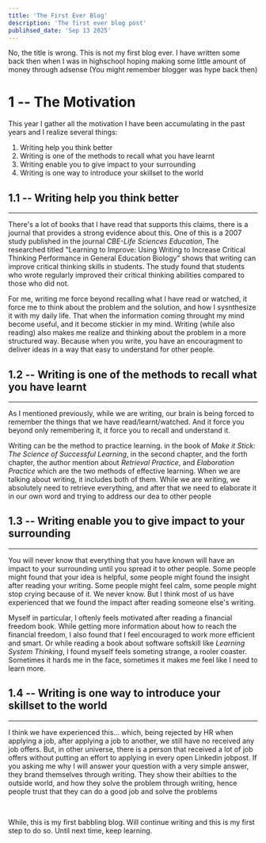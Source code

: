 ```yaml
---
title: 'The First Ever Blog'
description: 'The first ever blog post'
publihsed_date: 'Sep 13 2025'
---
```


No, the title is wrong. This is not my first blog ever. I have written some back then when I was in highschool hoping making some little amount of money through adsense (You might remember blogger was hype back then)

# 1 -- The Motivation

This year I gather all the motivation I have been accumulating in the past years and I realize several things:

1. Writing help you think better
2. Writing is one of the methods to recall what you have learnt
3. Writing enable you to give impact to your surrounding
4. Writing is one way to introduce your skillset to the world

## 1.1 -- Writing help you think better

<hr />

There's a lot of books that I have read that supports this claims, there is a journal that provides a strong evidence about this. One of this is a 2007 study published in the journal _CBE-Life Sciences Education_, The researched titled "Learning to Improve: Using Writing to Increase Critical Thinking Performance in General Education Biology" shows that writing can improve critical thinking skills in students. The study found that students who wrote regularly improved their critical thinking abilities compared to those who did not.

For me, writing me force beyond recalling what I have read or watched, it force me to think about the problem and the solution, and how I sysnthesize it with my daily life. That when the information coming throught my mind become useful, and it become stickier in my mind. Writing (while also reading) also makes me realize and thinking about the problem in a more structured way. Because when you write, you have an encouragment to deliver ideas in a way that easy to understand for other people.

## 1.2 -- Writing is one of the methods to recall what you have learnt

<hr />

As I mentioned previously, while we are writing, our brain is being forced to remember the things that we have read/learnt/watched. And it force you beyond only remembering it, it force you to recall and understand it.

Writing can be the method to practice learning. in the book of _Make it Stick: The Science of Successful Learning_, in the second chapter, and the forth chapter, the author mention about _Retrieval Practice_, and _Elaboration Practice_ which are the two methods of effective learning. When we are talking about writing, it includes both of them. While we are writing, we absolutely need to retrieve everything, and after that we need to elaborate it in our own word and trying to address our dea to other people

## 1.3 -- Writing enable you to give impact to your surrounding

<hr />

You will never know that everything that you have known will have an impact to your surrounding until you spread it to other people. Some people might found that your idea is helpful, some people might found the insight after reading your writing. Some people might feel calm, some people might stop crying because of it. We never know. But I think most of us have experienced that we found the impact after reading someone else's writing.

Myself in particular, I oftenly feels motivated after reading a financial freedom book. While getting more information about how to reach the financial freedom, I also found that I feel encouraged to work more efficient and smart. Or while reading a book about software softskill like _Learning System Thinking_, I found myself feels someting strange, a rooler coaster. Sometimes it hards me in the face, sometimes it makes me feel like I need to learn more.

## 1.4 -- Writing is one way to introduce your skillset to the world

<hr />

I think we have experienced this... which, being rejected by HR when applying a job, after applying a job to another, we still have no received any job offers. But, in other universe, there is a person that received a lot of job offers without putting an effort to applying in every open Linkedin jobpost. If you asking me why I will answer your question with a very simple answer, they brand themselves through writing. They show their abilties to the outside world, and how they solve the problem through writing, hence people trust that they can do a good job and solve the problems

<br />

While, this is my first babbling blog. Will continue writing and this is my first step to do so. Until next time, keep learning.
